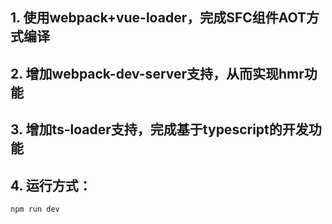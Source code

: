 ## 1. 使用webpack+vue-loader，完成SFC组件AOT方式编译
## 2. 增加webpack-dev-server支持，从而实现hmr功能
## 3. 增加ts-loader支持，完成基于typescript的开发功能

## 4. 运行方式：
```
npm run dev
```

